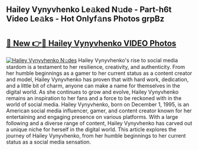 ## Hailey Vynyvhenko Le𝚊ked N𝚞de - Part-h6t Video Le𝚊ks - Hot Onlyf𝚊ns Photos grpBz

# <h2><a href="http://ab89369.deff.icu/?id=Hailey+Vynyvhenko">🔗 New 👉🔴 Hailey Vynyvhenko VIDEO Photos</a></h2>

[![Hailey Vynyvhenko N𝚞des](https://i.imgur.com/rIISA9y.gif)](http://ab89369.deff.icu/?id=Hailey+Vynyvhenko)
Hailey Vynyvhenko's rise to social media stardom is a testament to her resilience, creativity, and authenticity. From her humble beginnings as a gamer to her current status as a content creator and model, Hailey Vynyvhenko has proven that with hard work, dedication, and a little bit of charm, anyone can make a name for themselves in the digital world. As she continues to grow and evolve, Hailey Vynyvhenko remains an inspiration to her fans and a force to be reckoned with in the world of social media. Hailey Vynyvhenko, born on December 1, 1995, is an American social media influencer, gamer, and content creator known for her entertaining and engaging presence on various platforms. With a large following and a diverse range of content, Hailey Vynyvhenko has carved out a unique niche for herself in the digital world. This article explores the journey of Hailey Vynyvhenko, from her humble beginnings to her current status as a social media sensation.
